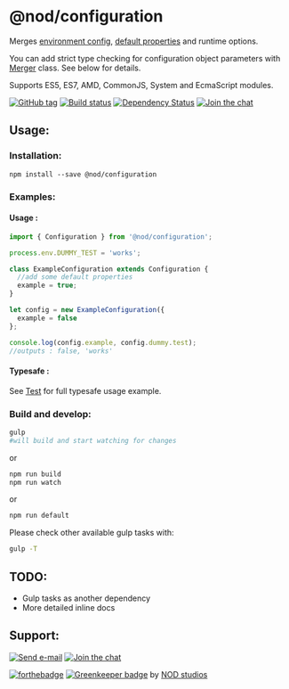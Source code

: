 # @nod/configuration

Merges [environment config](https://github.com/nod-studios/environment), [default properties](./src/configuration.js) and runtime options.

You can add strict type checking for configuration object parameters with [Merger](./src/merger.js) class.
See below for details.

Supports ES5, ES7, AMD, CommonJS, System and EcmaScript modules.

[![GitHub tag][tag-image]][tag-url]
[![Build status][build-image]][build-url]
[![Dependency Status][david-image]][david-url]
[![Join the chat][gitter-image]][gitter-url]


## Usage:

### Installation:
```
npm install --save @nod/configuration
```

### Examples:

#### Usage :
```javascript
import { Configuration } from '@nod/configuration';

process.env.DUMMY_TEST = 'works';

class ExampleConfiguration extends Configuration {
  //add some default properties
  example = true;
}

let config = new ExampleConfiguration({
  example = false
};

console.log(config.example, config.dummy.test);
//outputs : false, 'works'
```

#### Typesafe :
See [Test](./src/test) for full typesafe usage example.


### Build and develop:
```bash
gulp
#will build and start watching for changes
```
or

```bash
npm run build
npm run watch
```
or

```bash
npm run default
```

Please check other available gulp tasks with:
```bash
gulp -T
```

## TODO:
- Gulp tasks as another dependency
- More detailed inline docs

## Support:
[![Send e-mail][mail-image]][mail-url]
[![Join the chat][gitter-image]][gitter-url]

[![forthebadge](http://forthebadge.com/images/badges/built-with-love.svg)](http://nod.st) [![Greenkeeper badge](https://badges.greenkeeper.io/NOD-studios/configuration.svg)](https://greenkeeper.io/)
by [NOD studios](http://nod.st)


[logo-image]: ./image/logo.strap.png?raw=true
[repo-url]: https://github.com/NOD-studios/configuration
[david-url]: https://david-dm.org/NOD-studios/configuration
[david-image]: https://david-dm.org/NOD-studios/configuration.svg
[gitter-image]: https://img.shields.io/badge/GITTER-join%20chat-green.svg
[gitter-url]: http://bit.ly/NOD-chat
[mail-image]: https://img.shields.io/badge/send-email-green.svg
[mail-url]: mailto:hey@nod.st
[tag-image]: https://img.shields.io/github/tag/NOD-studios/configuration.svg
[tag-url]: https://github.com/NOD-studios/configuration/tags
[build-image]: https://travis-ci.org/NOD-studios/configuration.svg
[build-url]: https://travis-ci.org/NOD-studios/configuration
